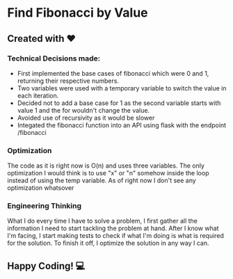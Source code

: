 # Find Fibonacci by Value

## Created with ❤️

### Technical Decisions made:

- First implemented the base cases of fibonacci which were 0 and 1, returning their respective numbers.
- Two variables were used with a temporary variable to switch the value in each iteration.
- Decided not to add a base case for 1 as the second variable starts with value 1 and the for wouldn't change the value.
- Avoided use of recursivity as it would be slower
- Integated the fibonacci function into an API using flask with the endpoint /fibonacci

### Optimization

The code as it is right now is O(n) and uses three variables. The only optimization I would think is to use "x" or "n" somehow inside the loop instead of using the temp variable. As of right now I don't see any optimization whatsover

### Engineering Thinking

What I do every time I have to solve a problem, I first gather all the information I need to start tackling the problem at hand. After I know what I'm facing, I start making tests to check if what I'm doing is what is required for the solution. To finish it off, I optimize the solution in any way I can.

## Happy Coding! :computer:
